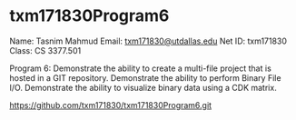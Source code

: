 # txm171830Program6
Name: Tasnim Mahmud
Email: txm171830@utdallas.edu
Net ID: txm171830
Class: CS 3377.501

Program 6:
Demonstrate the ability to create a multi-file project that is hosted in a GIT repository. Demonstrate the ability to perform Binary File I/O. Demonstrate the ability to visualize binary data using a CDK matrix. 

https://github.com/txm171830/txm171830Program6.git
